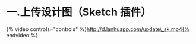 # 一.上传设计图（Sketch 插件）

{% video controls="controls" %}http://d.lanhuapp.com/update\_sk.mp4{% endvideo %}

